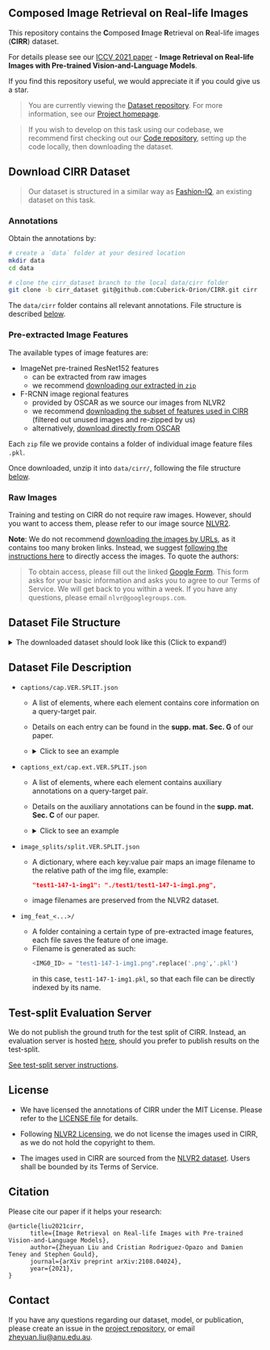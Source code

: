 ## Composed Image Retrieval on Real-life Images
This repository contains the **C**omposed **I**mage **R**etrieval on **R**eal-life images (**CIRR**) dataset.

For details please see our [ICCV 2021 paper](https://arxiv.org/abs/2108.04024) - **Image Retrieval on Real-life Images with Pre-trained Vision-and-Language Models**.

If you find this repository useful, we would appreciate it if you could give us a star.


>You are currently viewing the [Dataset repository](https://github.com/Cuberick-Orion/CIRR). For more information, see our [Project homepage](https://cuberick-orion.github.io/CIRR/).

>If you wish to develop on this task using our codebase, we recommend first checking out our [Code repository](https://github.com/Cuberick-Orion/CIRPLANT), setting up the code locally, then downloading the dataset.

## Download CIRR Dataset

> Our dataset is structured in a similar way as [Fashion-IQ](https://github.com/XiaoxiaoGuo/fashion-iq), an existing dataset on this task.

### Annotations

Obtain the annotations by:
```bash
# create a `data` folder at your desired location
mkdir data
cd data

# clone the cirr_dataset branch to the local data/cirr folder
git clone -b cirr_dataset git@github.com:Cuberick-Orion/CIRR.git cirr
```

The `data/cirr` folder contains all relevant annotations. File structure is described [below](#dataset-file-structure).

### Pre-extracted Image Features

The available types of image features are:
 - ImageNet pre-trained ResNet152 features
   - can be extracted from raw images
   - we recommend [downloading our extracted in `zip`](https://drive.google.com/file/d/1JIEM46AwtdwfsEsSMsRoZhml0Xlf5060/view?usp=sharing)
 - F-RCNN image regional features
   - provided by OSCAR as we source our images from NLVR2
   - we recommend [downloading the subset of features used in CIRR](https://drive.google.com/file/d/1lzd3bljiF9evVkHJ-95FLCfu7dGJg-Iz/view?usp=sharing) (filtered out unused images and re-zipped by us)
   - alternatively, [download directly from OSCAR](https://github.com/microsoft/Oscar/blob/master/DOWNLOAD.md)

Each `zip` file we provide contains a folder of individual image feature files `.pkl`.

Once downloaded, unzip it into `data/cirr/`, following the file structure [below](#dataset-file-structure).

### Raw Images

Training and testing on CIRR do not require raw images. However, should you want to access them, please refer to our image source [NLVR2](https://lil.nlp.cornell.edu/nlvr/).

**Note**: We do not recommend [downloading the images by URLs](https://github.com/lil-lab/nlvr/tree/master/nlvr2#downloading-the-images), as it contains too many broken links. Instead, we suggest [following the instructions here](https://github.com/lil-lab/nlvr/tree/master/nlvr2#direct-image-download) to directly access the images. To quote the authors:

>To obtain access, please fill out the linked [Google Form](https://goo.gl/forms/yS29stWnFWzrDBFH3). This form asks for your basic information and asks you to agree to our Terms of Service. We will get back to you within a week. If you have any questions, please email `nlvr@googlegroups.com`.

## Dataset File Structure

<details>
  <summary>The downloaded dataset should look like this (Click to expand!)</summary>
  
  ```
  data
  └─── cirr
      ├─── captions
      │        cap.VER.test1.json
      │        cap.VER.train.json
      │        cap.VER.val.json
      ├─── captions_ext
      │        cap.ext.VER.test1.json
      │        cap.ext.VER.train.json
      │        cap.ext.VER.val.json
      ├─── image_splits
      │        split.VER.test1.json
      │        split.VER.train.json
      │        split.VER.val.json
      ├─── img_feat_frcnn  
      │    ├── train      
      │    │      <IMG0_ID>.pkl
      │    │      <IMG1_ID>.pkl
      │    │           ...
      │    ├── dev         
      │    │      <IMG0_ID>.pkl
      │    │      <IMG1_ID>.pkl
      │    │           ...
      │    └── test1       
      │           <IMG0_ID>.pkl
      │           <IMG1_ID>.pkl
      │                ...
      ├─── img_feat_res152 
      │        <Same subfolders as above>
      └─── img_raw         
                <Same subfolders as above>
  ```
</details>


## Dataset File Description

 - `captions/cap.VER.SPLIT.json`
    - A list of elements, where each element contains core information on a query-target pair.
    - Details on each entry can be found in the **supp. mat. Sec. G** of our paper.
    - <details>
      <summary>Click to see an example</summary>
      
      ```json
          {"pairid": 12063, 
          "reference":   "test1-147-1-img1", 
          "target_hard": "test1-83-0-img1", 
          "target_soft": {"test1-83-0-img1": 1.0}, 
          "caption": "remove all but one dog and add a woman hugging   it", 
          "img_set": {"id": 1, 
                      "members": ["test1-147-1-img1", 
                                  "test1-1001-2-img0",  
                                  "test1-83-1-img1",           
                                  "test1-359-0-img1",  
                                  "test1-906-0-img1", 
                                  "test1-83-0-img1"],
                      "reference_rank": 3, 
                      "target_rank": 4}
          }
      ```
      </details>


 - `captions_ext/cap.ext.VER.SPLIT.json`
    - A list of elements, where each element contains auxiliary annotations on a query-target pair.
    - Details on the auxiliary annotations can be found in the **supp. mat. Sec. C** of our paper.
    - <details>
      <summary>Click to see an example</summary>
      
      ```json
          {"pairid": 12063, 
          "reference":   "test1-147-1-img1", 
          "target_hard": "test1-83-0-img1", 
          "caption_extend": {"0": "being a photo of dogs", 
                            "1": "add a big dog", 
                            "2": "more focused on the hugging", 
                            "3": "background should contain grass"}
          }
      ```
      </details>

  

 - `image_splits/split.VER.SPLIT.json`
    - A dictionary, where each key:value pair maps an image filename to the relative path of the img file, example:
      ```json
      "test1-147-1-img1": "./test1/test1-147-1-img1.png",
      ```
    - image filenames are preserved from the NLVR2 dataset.
 - `img_feat_<...>/`
    - A folder containing a certain type of pre-extracted image features, each file saves the feature of one image.
    - Filename is generated as such:
      ```python
      <IMG0_ID> = "test1-147-1-img1.png".replace('.png','.pkl')
      ```
      in this case, `test1-147-1-img1.pkl`, so that each file can be directly indexed by its name.

## Test-split Evaluation Server
We do not publish the ground truth for the test split of CIRR. Instead, an evaluation server is hosted [here](http://cirr.cecs.anu.edu.au/), should you prefer to publish results on the test-split.

[See test-split server instructions](Test-split_server.md).

## License
 - We have licensed the annotations of CIRR under the MIT License. Please refer to the [LICENSE file](LICENSE) for details.

 - Following [NLVR2 Licensing](https://github.com/lil-lab/nlvr#licensing), we do not license the images used in CIRR, as we do not hold the copyright to them.

 - The images used in CIRR are sourced from the [NLVR2 dataset](https://lil.nlp.cornell.edu/nlvr/). Users shall be bounded by its Terms of Service.
 
## Citation

Please cite our paper if it helps your research:
```
@article{liu2021cirr,
      title={Image Retrieval on Real-life Images with Pre-trained Vision-and-Language Models}, 
      author={Zheyuan Liu and Cristian Rodriguez-Opazo and Damien Teney and Stephen Gould},
      journal={arXiv preprint arXiv:2108.04024},
      year={2021},
}
```

## Contact
If you have any questions regarding our dataset, model, or publication, please create an issue in the [project repository](https://github.com/Cuberick-Orion/CIRR/issues), or email [zheyuan.liu@anu.edu.au](mailto:zheyuan.liu@anu.edu.au).